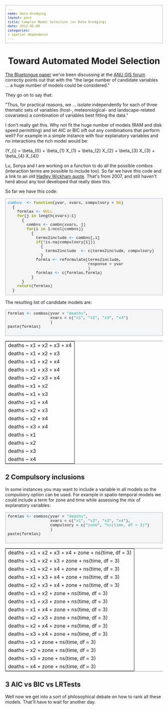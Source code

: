 ```yaml
--- 
name: data-dredging
layout: post
title: Complex Model Selection (or Data Dredging)
date: 2013-05-09
categories: 
- spatial dependence
---
```

<html xmlns="http://www.w3.org/1999/xhtml" lang="en" xml:lang="en">
<head>
<!--<title>data dredging</title>-->
<meta http-equiv="Content-Type" content="text/html;charset=utf-8"/>
<meta name="title" content="data dredging"/>
<meta name="generator" content="Org-mode"/>
<meta name="generated" content="2013-05-09 "/>
<meta name="author" content="ivan hanigan"/>
<meta name="description" content=""/>
<meta name="keywords" content=""/>
<style type="text/css">
 <!--/*--><![CDATA[/*><!--*/
  html { font-family: Times, serif; font-size: 12pt; }
  .title  { text-align: center; }
  .todo   { color: red; }
  .done   { color: green; }
  .tag    { background-color: #add8e6; font-weight:normal }
  .target { }
  .timestamp { color: #bebebe; }
  .timestamp-kwd { color: #5f9ea0; }
  .right  {margin-left:auto; margin-right:0px;  text-align:right;}
  .left   {margin-left:0px;  margin-right:auto; text-align:left;}
  .center {margin-left:auto; margin-right:auto; text-align:center;}
  p.verse { margin-left: 3% }
  pre {
  border: 1pt solid #AEBDCC;
	background-color: #F3F5F7;
	padding: 5pt;
	font-family: courier, monospace;
        font-size: 90%;
        overflow:auto;
  }
  table { border-collapse: collapse; }
  td, th { vertical-align: top;  }
  th.right  { text-align:center;  }
  th.left   { text-align:center;   }
  th.center { text-align:center; }
  td.right  { text-align:right;  }
  td.left   { text-align:left;   }
  td.center { text-align:center; }
  dt { font-weight: bold; }
  div.figure { padding: 0.5em; }
  div.figure p { text-align: center; }
  div.inlinetask {
    padding:10px;
    border:2px solid gray;
    margin:10px;
    background: #ffffcc;
  }
  textarea { overflow-x: auto; }
  .linenr { font-size:smaller }
  .code-highlighted {background-color:#ffff00;}
  .org-info-js_info-navigation { border-style:none; }
  #org-info-js_console-label { font-size:10px; font-weight:bold;
                               white-space:nowrap; }
  .org-info-js_search-highlight {background-color:#ffff00; color:#000000;
                                 font-weight:bold; }
  /*]]>*/-->
</style>
<script type="text/javascript">
/*
@licstart  The following is the entire license notice for the
JavaScript code in this tag.

Copyright (C) 2012-2013 Free Software Foundation, Inc.

The JavaScript code in this tag is free software: you can
redistribute it and/or modify it under the terms of the GNU
General Public License (GNU GPL) as published by the Free Software
Foundation, either version 3 of the License, or (at your option)
any later version.  The code is distributed WITHOUT ANY WARRANTY;
without even the implied warranty of MERCHANTABILITY or FITNESS
FOR A PARTICULAR PURPOSE.  See the GNU GPL for more details.

As additional permission under GNU GPL version 3 section 7, you
may distribute non-source (e.g., minimized or compacted) forms of
that code without the copy of the GNU GPL normally required by
section 4, provided you include this license notice and a URL
through which recipients can access the Corresponding Source.


@licend  The above is the entire license notice
for the JavaScript code in this tag.
*/
<!--/*--><![CDATA[/*><!--*/
 function CodeHighlightOn(elem, id)
 {
   var target = document.getElementById(id);
   if(null != target) {
     elem.cacheClassElem = elem.className;
     elem.cacheClassTarget = target.className;
     target.className = "code-highlighted";
     elem.className   = "code-highlighted";
   }
 }
 function CodeHighlightOff(elem, id)
 {
   var target = document.getElementById(id);
   if(elem.cacheClassElem)
     elem.className = elem.cacheClassElem;
   if(elem.cacheClassTarget)
     target.className = elem.cacheClassTarget;
 }
/*]]>*///-->
</script>
<script type="text/javascript" src="http://orgmode.org/mathjax/MathJax.js">
/**
 *
 * @source: http://orgmode.org/mathjax/MathJax.js
 *
 * @licstart  The following is the entire license notice for the
 *  JavaScript code in http://orgmode.org/mathjax/MathJax.js.
 *
 * Copyright (C) 2012-2013  MathJax
 *
 * Licensed under the Apache License, Version 2.0 (the "License");
 * you may not use this file except in compliance with the License.
 * You may obtain a copy of the License at
 *
 *     http://www.apache.org/licenses/LICENSE-2.0
 *
 * Unless required by applicable law or agreed to in writing, software
 * distributed under the License is distributed on an "AS IS" BASIS,
 * WITHOUT WARRANTIES OR CONDITIONS OF ANY KIND, either express or implied.
 * See the License for the specific language governing permissions and
 * limitations under the License.
 *
 * @licend  The above is the entire license notice
 * for the JavaScript code in http://orgmode.org/mathjax/MathJax.js.
 *
 */

/*
@licstart  The following is the entire license notice for the
JavaScript code below.

Copyright (C) 2012-2013 Free Software Foundation, Inc.

The JavaScript code below is free software: you can
redistribute it and/or modify it under the terms of the GNU
General Public License (GNU GPL) as published by the Free Software
Foundation, either version 3 of the License, or (at your option)
any later version.  The code is distributed WITHOUT ANY WARRANTY;
without even the implied warranty of MERCHANTABILITY or FITNESS
FOR A PARTICULAR PURPOSE.  See the GNU GPL for more details.

As additional permission under GNU GPL version 3 section 7, you
may distribute non-source (e.g., minimized or compacted) forms of
that code without the copy of the GNU GPL normally required by
section 4, provided you include this license notice and a URL
through which recipients can access the Corresponding Source.


@licend  The above is the entire license notice
for the JavaScript code below.
*/
<!--/*--><![CDATA[/*><!--*/
    MathJax.Hub.Config({
        // Only one of the two following lines, depending on user settings
        // First allows browser-native MathML display, second forces HTML/CSS
        //  config: ["MMLorHTML.js"], jax: ["input/TeX"],
            jax: ["input/TeX", "output/HTML-CSS"],
        extensions: ["tex2jax.js","TeX/AMSmath.js","TeX/AMSsymbols.js",
                     "TeX/noUndefined.js"],
        tex2jax: {
            inlineMath: [ ["\\(","\\)"] ],
            displayMath: [ ['$$','$$'], ["\\[","\\]"], ["\\begin{displaymath}","\\end{displaymath}"] ],
            skipTags: ["script","noscript","style","textarea","pre","code"],
            ignoreClass: "tex2jax_ignore",
            processEscapes: false,
            processEnvironments: true,
            preview: "TeX"
        },
        showProcessingMessages: true,
        displayAlign: "center",
        displayIndent: "2em",

        "HTML-CSS": {
             scale: 100,
             availableFonts: ["STIX","TeX"],
             preferredFont: "TeX",
             webFont: "TeX",
             imageFont: "TeX",
             showMathMenu: true,
        },
        MMLorHTML: {
             prefer: {
                 MSIE:    "MML",
                 Firefox: "MML",
                 Opera:   "HTML",
                 other:   "HTML"
             }
        }
    });
/*]]>*///-->
</script>
</head>
<body>

<div id="preamble">

</div>

<div id="content">
<h1 class="title">Toward Automated Model Selection</h1>

<!--
<div id="table-of-contents">
<h2>Table of Contents</h2>
<div id="text-table-of-contents">
<ul>
<li><a href="#sec-1">1 Data Dredging</a></li>
<li><a href="#sec-2">2 Compulsory inclusions</a></li>
<li><a href="#sec-3">3 AIC vs BIC vs LRTests</a></li>
</ul>
</div>
</div>
-->
<div id="outline-container-1" class="outline-2">
<!--<h2 id="sec-1"><span class="section-number-2">1</span> Data Dredging</h2>-->
<div class="outline-text-2" id="text-1">

<p><a href="http://www.mendeley.com/research/why-did-bluetongue-spread-the-way-it-did-environmental-factors-influencing-the-velocity-of-blueton">The Bluetongue paper</a> we've been discussing at the <a href="http://gis-forum.github.io/study.html">ANU GIS forum</a>  correctly points out that with the "the large number of candidate variables &hellip; a huge number of models could be considered."
</p>
<p>
They go on to say that:
</p>
<p>
"Thus, for practical reasons, we &hellip; isolate independently for each of  three thematic sets of variables (host-, meteorological- and landscape-related covariates) a combination of variables best fitting the data."
</p>
<p>
I don't really get this.  Why not fit the huge number of models (RAM and disk speed permitting) and let AIC or BIC  sift out any combinations that perform well?  For example in a simple instance with four explanatory variables and no interactions the rich model would be:
</p>


\(Y_{i} = \beta_{0} + \beta_{1} X_{1} + \beta_{2} X_{2} + \beta_{3} X_{3} + \beta_{4} X_{4}\)

<p>
Lu, Sonya and I are working on a function to do all the possible combos (interaction terms are possible to include too).  So far we have this code and a link to an old <a href="https://stat.ethz.ch/pipermail/r-help/2007-January/124023.html">Hadley Wickham quote</a>.
That's from 2007, and still haven't herd about any tool developed that really does this. 
</p>
<p>
So far we have this code:
</p>



<pre class="src src-R"><span style="color: #268bd2;">combos</span>  <span style="color: #268bd2; font-weight: bold;">&lt;-</span> <span style="color: #859900; font-weight: bold;">function</span>(yvar, xvars, compulsory = <span style="color: #b58900;">NA</span>)
  {
    formlas <span style="color: #268bd2; font-weight: bold;">&lt;-</span> <span style="color: #b58900;">NULL</span>
    <span style="color: #859900; font-weight: bold;">for</span>(j <span style="color: #859900; font-weight: bold;">in</span> length(xvars):1)
      {
        combns <span style="color: #268bd2; font-weight: bold;">&lt;-</span> combn(xvars, j)
        <span style="color: #859900; font-weight: bold;">for</span>(i <span style="color: #859900; font-weight: bold;">in</span> 1:ncol(combns))
          {
            terms2include <span style="color: #268bd2; font-weight: bold;">&lt;-</span> combns[,i]
            <span style="color: #859900; font-weight: bold;">if</span>(!is.na(compulsory[1]))
              {
                terms2include  <span style="color: #268bd2; font-weight: bold;">&lt;-</span> c(terms2include, compulsory)
              }
            formla <span style="color: #268bd2; font-weight: bold;">&lt;-</span> reformulate(terms2include,                                  
                                  response = yvar
                                  )
            formlas <span style="color: #268bd2; font-weight: bold;">&lt;-</span> c(formlas,formla)     
          }
      }
    <span style="color: #859900; font-weight: bold;">return</span>(formlas)
  }
</pre>


<p>
The resulting list of candidate models are:
</p>



<pre class="src src-R">formlas <span style="color: #268bd2; font-weight: bold;">&lt;-</span> combos(yvar = <span style="color: #2aa198;">"deaths"</span>,
                  xvars = c(<span style="color: #2aa198;">"x1"</span>, <span style="color: #2aa198;">"x2"</span>, <span style="color: #2aa198;">"x3"</span>, <span style="color: #2aa198;">"x4"</span>)
                  )
paste(formlas)

</pre>



<table border="2" cellspacing="0" cellpadding="6" rules="groups" frame="hsides">
<colgroup><col class="left" />
</colgroup>
<tbody>
<tr><td class="left">deaths ~ x1 + x2 + x3 + x4</td></tr>
<tr><td class="left">deaths ~ x1 + x2 + x3</td></tr>
<tr><td class="left">deaths ~ x1 + x2 + x4</td></tr>
<tr><td class="left">deaths ~ x1 + x3 + x4</td></tr>
<tr><td class="left">deaths ~ x2 + x3 + x4</td></tr>
<tr><td class="left">deaths ~ x1 + x2</td></tr>
<tr><td class="left">deaths ~ x1 + x3</td></tr>
<tr><td class="left">deaths ~ x1 + x4</td></tr>
<tr><td class="left">deaths ~ x2 + x3</td></tr>
<tr><td class="left">deaths ~ x2 + x4</td></tr>
<tr><td class="left">deaths ~ x3 + x4</td></tr>
<tr><td class="left">deaths ~ x1</td></tr>
<tr><td class="left">deaths ~ x2</td></tr>
<tr><td class="left">deaths ~ x3</td></tr>
<tr><td class="left">deaths ~ x4</td></tr>
</tbody>
</table>



</div>

</div>

<div id="outline-container-2" class="outline-2">
<h2 id="sec-2"><span class="section-number-2">2</span> Compulsory inclusions</h2>
<div class="outline-text-2" id="text-2">

<p>In some instances you may want to include a variable in all models so the compulsory option can be used.  For example in spatio-temporal models we could include a term for zone and time while assessing the mix of explanatory variables:
</p>



<pre class="src src-R">formlas <span style="color: #268bd2; font-weight: bold;">&lt;-</span> combos(yvar = <span style="color: #2aa198;">"deaths"</span>,
                  xvars = c(<span style="color: #2aa198;">"x1"</span>, <span style="color: #2aa198;">"x2"</span>, <span style="color: #2aa198;">"x3"</span>, <span style="color: #2aa198;">"x4"</span>),
                  compulsory = c(<span style="color: #2aa198;">"zone"</span>, <span style="color: #2aa198;">"ns(time, df = 3)"</span>)
                  )
paste(formlas)

</pre>



<table border="2" cellspacing="0" cellpadding="6" rules="groups" frame="hsides">
<colgroup><col class="left" />
</colgroup>
<tbody>
<tr><td class="left">deaths ~ x1 + x2 + x3 + x4 + zone + ns(time, df = 3)</td></tr>
<tr><td class="left">deaths ~ x1 + x2 + x3 + zone + ns(time, df = 3)</td></tr>
<tr><td class="left">deaths ~ x1 + x2 + x4 + zone + ns(time, df = 3)</td></tr>
<tr><td class="left">deaths ~ x1 + x3 + x4 + zone + ns(time, df = 3)</td></tr>
<tr><td class="left">deaths ~ x2 + x3 + x4 + zone + ns(time, df = 3)</td></tr>
<tr><td class="left">deaths ~ x1 + x2 + zone + ns(time, df = 3)</td></tr>
<tr><td class="left">deaths ~ x1 + x3 + zone + ns(time, df = 3)</td></tr>
<tr><td class="left">deaths ~ x1 + x4 + zone + ns(time, df = 3)</td></tr>
<tr><td class="left">deaths ~ x2 + x3 + zone + ns(time, df = 3)</td></tr>
<tr><td class="left">deaths ~ x2 + x4 + zone + ns(time, df = 3)</td></tr>
<tr><td class="left">deaths ~ x3 + x4 + zone + ns(time, df = 3)</td></tr>
<tr><td class="left">deaths ~ x1 + zone + ns(time, df = 3)</td></tr>
<tr><td class="left">deaths ~ x2 + zone + ns(time, df = 3)</td></tr>
<tr><td class="left">deaths ~ x3 + zone + ns(time, df = 3)</td></tr>
<tr><td class="left">deaths ~ x4 + zone + ns(time, df = 3)</td></tr>
</tbody>
</table>




</div>

</div>

<div id="outline-container-3" class="outline-2">
<h2 id="sec-3"><span class="section-number-2">3</span> AIC vs BIC vs LRTests</h2>
<div class="outline-text-2" id="text-3">

<p>Well now we get into a sort of philosophical debate on how to rank all these models.  That'll have to wait for another day.
</p></div>
</div>
</div>

</body>
</html>
